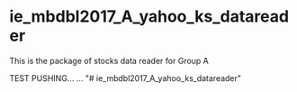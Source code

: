 # ie_mbdbl2017_A_yahoo_ks_datareader
This is the package of stocks data reader for Group A

TEST PUSHING...
...
"# ie_mbdbl2017_A_yahoo_ks_datareader" 
